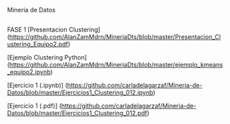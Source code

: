 Mineria de Datos
##
FASE 1
[Presentacion Clustering] (https://github.com/AlanZamMdrn/MineriaDts/blob/master/Presentacion_Clustering_Equipo2.pdf)

[Ejemplo Clustering Python] (https://github.com/AlanZamMdrn/MineriaDts/blob/master/ejemplo_kmeans_equipo2.ipynb)

[Ejercicio 1 (.ipynb)] (https://github.com/carladelagarzaf/Mineria-de-Datos/blob/master/Ejercicios1_Clustering_012.ipynb)

[Ejercicio 1 (.pdf)] (https://github.com/carladelagarzaf/Mineria-de-Datos/blob/master/Ejercicios1_Clustering_012.pdf)
